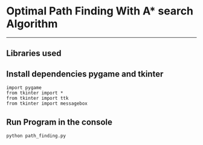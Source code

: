 # Optimal Path Finding With A* search Algorithm
----
## Libraries used
## Install dependencies pygame and tkinter
```
import pygame
from tkinter import *
from tkinter import ttk
from tkinter import messagebox
```

## Run Program in the console
```
python path_finding.py
```